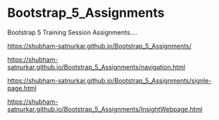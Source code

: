 # Bootstrap_5_Assignments
Bootstrap 5 Training Session Assignments....

 https://shubham-satnurkar.github.io/Bootstrap_5_Assignments/
 
  https://shubham-satnurkar.github.io/Bootstrap_5_Assignments/navigation.html
  
   https://shubham-satnurkar.github.io/Bootstrap_5_Assignments/signle-page.html
   
   https://shubham-satnurkar.github.io/Bootstrap_5_Assignments/InsightWebpage.html
   
